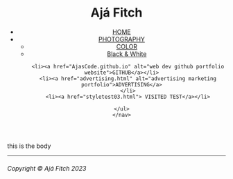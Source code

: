 <!--TEST SITE-->
<!DOCTYPE html>
<html lang="en">
<head>
	<title>Homepage</title>
	<meta charset="UTF8">
	<link rel="stylesheet" href="css/default.css">
	<link rel="stylesheet" href="css/styletest03.css">
</head>

<body>
	<div id="divhomepageheader">
	<script>
		alert("It's lit!");
		prompt("New phone, who dis?");
</script>

<header>
	<h1>Aj&aacute; Fitch</h1>
	<nav>
		<ul>
		<li><a class="active" href="home.html">HOME</a></li>
		<!--PHOTOGRAPHY SUBLIST-->
		<li>
			<a href="photography.html" alt="photography portfolio">PHOTOGRAPHY</a>
			<ul>
				<li><a href="color-photography.html" alt="color photography portfolio">COLOR</a></li>
				<li><a href="bw-photography.html" alt="black and white photography portfolio">Black & White</a></li>
			</ul>
		</li>

		<li><a href="AjasCode.github.io" alt="web dev github portfolio website">GITHUB</a></li>
		<li><a href="advertising.html" alt="advertising marketing portfolio">ADVERTISING</a>
		</li>
		<li><a href="styletest03.html"> VISITED TEST</a></li>

	</ul>
	</nav>

</header>
<body>  this is the body
</body>
</div>

<footer>
	<hr id="footerhr">
	<h6> Copyright &copy; Aj&aacute; Fitch 2023</h6>
</footer>

</body>
</html>
